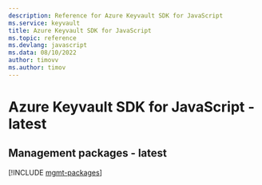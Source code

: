 ```yaml
---
description: Reference for Azure Keyvault SDK for JavaScript
ms.service: keyvault
title: Azure Keyvault SDK for JavaScript
ms.topic: reference
ms.devlang: javascript
ms.data: 08/10/2022
author: timovv
ms.author: timov
---
```

# Azure Keyvault SDK for JavaScript - latest

## Management packages - latest
[!INCLUDE [mgmt-packages](keyvault-mgmt-index.md)]
